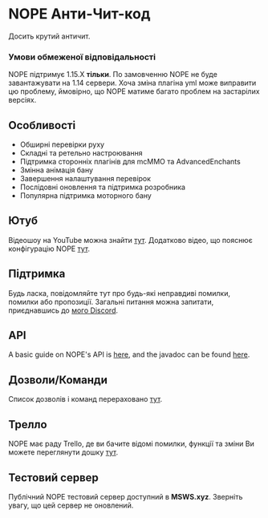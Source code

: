 # NOPE Анти-Чит-код

Досить крутий античит.

### Умови обмеженої відповідальності

NOPE підтримує 1.15.X **тільки**. По замовченню NOPE не буде завантажувати на
1.14 сервери. Хоча зміна плагіна yml може виправити цю проблему, ймовірно, що
NOPE матиме багато проблем на застарілих версіях.

## Особливості

- Обширні перевірки руху
- Складні та ретельно настроювання
- Підтримка сторонніх плагінів для mcMMO та AdvancedEnchants
- Змінна анімація бану
- Завершення налаштування перевірок
- Послідовні оновлення та підтримка розробника
- Популярна підтримка моторного бану

## Ютуб

Відеошоу на YouTube можна знайти
[тут](https://www.youtube.com/watch?v=QNumBz-Phwg). Додатково відео, що пояснює
конфігурацію NOPE [тут](https://www.youtube.com/watch?v=XVuXKsJEAkQ).

## Підтримка

Будь ласка, повідомляйте тут про будь-які неправдиві помилки, помилки або
пропозиції. Загальні питання можна запитати, приєднавшись до
[мого Discord](https://nope.msws.xyz/discord).

## API

A basic guide on NOPE's API is [here](https://github.com/MSWS/NOPE/wiki/API),
and the javadoc can be found [here](http://docs.msws.xyz).

## Дозволи/Команди

Список дозволів і команд перераховано
[тут](https://github.com/MSWS/NOPE/wiki/Permissions).

## Трелло

NOPE має раду Trello, де ви бачите відомі помилки, функції та зміни Ви можете
переглянути дошку [тут](https://nope.msws.xyz/trello).

## Тестовий сервер

Публічний NOPE тестовий сервер доступний в **MSWS.xyz**. Зверніть увагу, що цей
сервер не оновлений.
